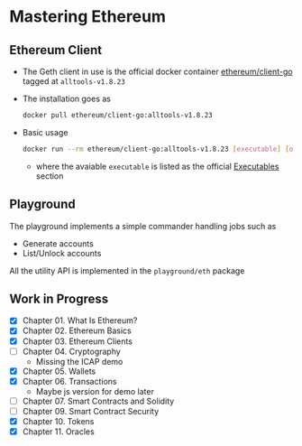 # Mastering Ethereum

## Ethereum Client

- The Geth client in use is the official docker container [ethereum/client-go](https://hub.docker.com/r/ethereum/client-go) tagged at `alltools-v1.8.23`
- The installation goes as

  ```bash
  docker pull ethereum/client-go:alltools-v1.8.23
  ```

- Basic usage

  ```bash
  docker run --rm ethereum/client-go:alltools-v1.8.23 [executable] [options]
  ```

  - where the avaiable `executable` is listed as the official [Executables](https://github.com/ethereum/go-ethereum#executables) section

## Playground

The playground implements a simple commander handling jobs such as

- Generate accounts
- List/Unlock accounts

All the utility API is implemented in the `playground/eth` package

## Work in Progress

- [x] Chapter 01. What Is Ethereum?
- [x] Chapter 02. Ethereum Basics
- [x] Chapter 03. Ethereum Clients
- [ ] Chapter 04. Cryptography
  - Missing the ICAP demo
- [x] Chapter 05. Wallets
- [x] Chapter 06. Transactions
  - Maybe js version for demo later
- [ ] Chapter 07. Smart Contracts and Solidity
- [ ] Chapter 09. Smart Contract Security
- [x] Chapter 10. Tokens
- [x] Chapter 11. Oracles
